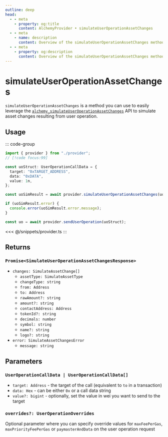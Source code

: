 ```yaml
---
outline: deep
head:
  - - meta
    - property: og:title
      content: AlchemyProvider • simulateUserOperationAssetChanges
  - - meta
    - name: description
      content: Overview of the simulateUserOperationAssetChanges method on Alchemy Provider in aa-alchemy
  - - meta
    - property: og:description
      content: Overview of the simulateUserOperationAssetChanges method on Alchemy Provider in aa-alchemy
---
```


# simulateUserOperationAssetChanges

`simulateUserOperationAssetChanges` is a method you can use to easily leverage the [`alchemy_simulateUserOperationAssetChanges`](https://docs.alchemy.com/reference/alchemy-simulateuseroperationassetchanges) API to simulate asset changes resulting from user operation.

## Usage

::: code-group

```ts [example.ts]
import { provider } from "./provider";
// [!code focus:99]

const uoStruct: UserOperationCallData = {
  target: "0xTARGET_ADDRESS",
  data: "0xDATA",
  value: 1n,
};

const uoSimResult = await provider.simulateUserOperationAssetChanges(uoStruct);

if (uoSimResult.error) {
  console.error(uoSimResult.error.message);
}

const uo = await provider.sendUserOperation(uoStruct);
```

<<< @/snippets/provider.ts
:::

## Returns

### `Promise<SimulateUserOperationAssetChangesResponse>`

- `changes: SimulateAssetChange[]`
  - `assetType: SimulateAssetType`
  - `changeType: string`
  - `from: Address`
  - `to: Address`
  - `rawAmount?: string`
  - `amount?: string`
  - `contactAddress: Address`
  - `tokenId?: string`
  - `decimals: number`
  - `symbol: string`
  - `name?: string`
  - `logo?: string`
- `error: SimulateAssetChangesError`
  - `message: string`

## Parameters

### `UserOperationCallData | UserOperationCallData[]`

- `target: Address` - the target of the call (equivalent to `to` in a transaction)
- `data: Hex` - can be either `0x` or a call data string
- `value?: bigint` - optionally, set the value in wei you want to send to the target

### `overrides?: UserOperationOverrides`

Optional parameter where you can specify override values for `maxFeePerGas`, `maxPriorityFeePerGas` or `paymasterAndData` on the user operation request
